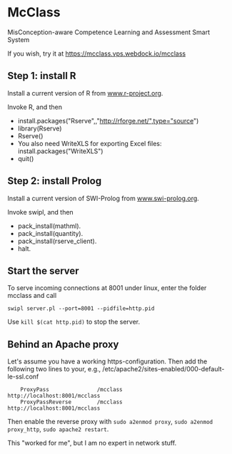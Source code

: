 # McClass
MisConception-aware Competence Learning and Assessment Smart System

If you wish, try it at https://mcclass.vps.webdock.io/mcclass

## Step 1: install R
Install a current version of R from www.r-project.org. 

Invoke R, and then

* install.packages("Rserve",,"http://rforge.net/",type="source")
* library(Rserve)
* Rserve()
* You also need WriteXLS for exporting Excel files: install.packages("WriteXLS")
* quit()

## Step 2: install Prolog
Install a current version of SWI-Prolog from www.swi-prolog.org.

Invoke swipl, and then

* pack_install(mathml).
* pack_install(quantity).
* pack_install(rserve_client).
* halt.

## Start the server
To serve incoming connections at 8001 under linux, enter the folder mcclass and call 

`swipl server.pl --port=8001 --pidfile=http.pid`

Use `kill $(cat http.pid)` to stop the server.

## Behind an Apache proxy
Let's assume you have a working https-configuration. Then add the following two lines to your, e.g.,
/etc/apache2/sites-enabled/000-default-le-ssl.conf

        ProxyPass               /mcclass        http://localhost:8001/mcclass
        ProxyPassReverse        /mcclass        http://localhost:8001/mcclass

Then enable the reverse proxy with `sudo a2enmod proxy`, `sudo a2enmod proxy_http`, `sudo apache2 restart`.

This "worked for me", but I am no expert in network stuff.
